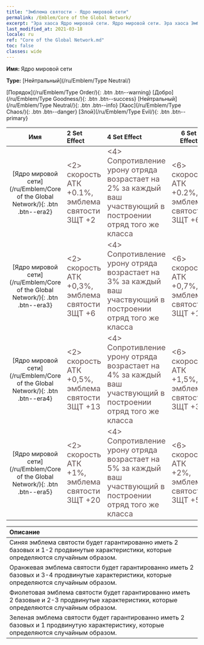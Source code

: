 ```yaml
---
title: "Эмблема святости - Ядро мировой сети"
permalink: /Emblem/Core of the Global Network/
excerpt: "Эра хаоса Ядро мировой сети. Ядро мировой сети. Эра хаоса Эмблема святости Ядро мировой сети. Эра хаоса Нейтральный Ядро мировой сети"
last_modified_at: 2021-03-18
locale: ru
ref: "Core of the Global Network.md"
toc: false
classes: wide
---
```


 **Имя:** Ядро мировой сети

 **Type:** [Нейтральный](/ru/Emblem/Type Neutral/)

  [Порядок](/ru/Emblem/Type Order/){: .btn .btn--warning}   [Добро](/ru/Emblem/Type Goodness/){: .btn .btn--success}   [Нейтральный](/ru/Emblem/Type Neutral/){: .btn .btn--info}   [Хаос](/ru/Emblem/Type Chaos/){: .btn .btn--danger}   [Злой](/ru/Emblem/Type Evil/){: .btn .btn--primary} 

  |         Имя            |    2 Set Effect    |   4 Set Effect   | 6 Set Effect   | 
  |:-----------------------:|:-------------------|:-----------------|----------------| 
  | [Ядро мировой сети](/ru/Emblem/Core of the Global Network/){: .btn .btn--era2} | <span style="color: #645252;font-size:20px">&lt;2&gt; скорость АТК +0.1%, эмблема святости ЗЩТ +2</span> | <span style="color: #645252;font-size:20px">&lt;4&gt; Сопротивление урону отряда возрастает на 2% за каждый ваш участвующий в построении отряд того же класса</span> | <span style="color: #645252;font-size:20px">&lt;6&gt; скорость АТК +0.2%, эмблема святости ЗЩТ +6</span> | 
  | [Ядро мировой сети](/ru/Emblem/Core of the Global Network/){: .btn .btn--era3} | <span style="color: #645252;font-size:20px">&lt;2&gt; скорость АТК +0,3%, эмблема святости ЗЩТ +6</span> | <span style="color: #645252;font-size:20px">&lt;4&gt; Сопротивление урону отряда возрастает на 3% за каждый ваш участвующий в построении отряд того же класса</span> | <span style="color: #645252;font-size:20px">&lt;6&gt; скорость АТК +0,7%, эмблема святости ЗЩТ +16</span> | 
  | [Ядро мировой сети](/ru/Emblem/Core of the Global Network/){: .btn .btn--era4} | <span style="color: #645252;font-size:20px">&lt;2&gt; скорость АТК +0,5%, эмблема святости ЗЩТ +13</span> | <span style="color: #645252;font-size:20px">&lt;4&gt; Сопротивление урону отряда возрастает на 4% за каждый ваш участвующий в построении отряд того же класса</span> | <span style="color: #645252;font-size:20px">&lt;6&gt; скорость АТК +1,5%, эмблема святости ЗЩТ +30</span> | 
  | [Ядро мировой сети](/ru/Emblem/Core of the Global Network/){: .btn .btn--era5} | <span style="color: #645252;font-size:20px">&lt;2&gt; скорость АТК +1%, эмблема святости ЗЩТ +20</span> | <span style="color: #645252;font-size:20px">&lt;4&gt; Сопротивление урону отряда возрастает на 5% за каждый ваш участвующий в построении отряд того же класса</span> | <span style="color: #645252;font-size:20px">&lt;6&gt; скорость АТК +2%, эмблема святости ЗЩТ +55</span> | 

  |         Описание            | 
  |:-------------------------------|
  | Синяя эмблема святости будет гарантированно иметь 2 базовых и 1-2 продвинутые характеристики, которые определяются случайным образом. |
  | Оранжевая эмблема святости будет гарантированно иметь 2 базовых и 3-4 продвинутые характеристики, которые определяются случайным образом. |
  | Фиолетовая эмблема святости будет гарантированно иметь 2 базовые и 2-3 продвинутые характеристики, которые определяются случайным образом. |
  | Зеленая эмблема святости будет гарантированно иметь 2 базовых и 1 продвинутую характеристику, которые определяются случайным образом. |
